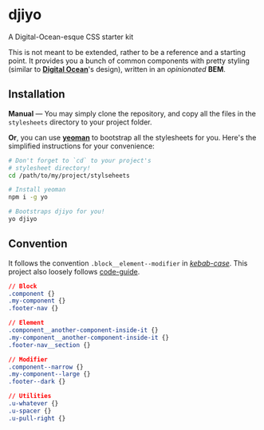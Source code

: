# djiyo
A Digital-Ocean-esque CSS starter kit

This is not meant to be extended, rather to be a reference and a starting point. It provides you a bunch of common components with pretty styling (similar to [**Digital Ocean**](https://digitalocean.com)'s design), written in an *opinionated* **BEM**.

## Installation
**Manual** &mdash; You may simply clone the repository, and copy all the files in the `stylesheets` directory to your project folder.

**Or**, you can use **[yeoman](http://yeoman.io/)** to bootstrap all the stylesheets for you. Here's the simplified instructions for your convenience:

```bash
# Don't forget to `cd` to your project's
# stylesheet directory!
cd /path/to/my/project/stylseheets

# Install yeoman
npm i -g yo

# Bootstraps djiyo for you!
yo djiyo
```

## Convention
It follows the convention `.block__element--modifier` in [*kebab-case*](http://stackoverflow.com/questions/11273282/whats-the-name-for-snake-case-with-dashes/12273101#12273101). This project also loosely follows [code-guide](https://github.com/mdo/code-guide).
```css
// Block
.component {}
.my-component {}
.footer-nav {}

// Element
.component__another-component-inside-it {}
.my-component__another-component-inside-it {}
.footer-nav__section {}

// Modifier
.component--narrow {}
.my-component--large {}
.footer--dark {}

// Utilities
.u-whatever {}
.u-spacer {}
.u-pull-right {}
```
